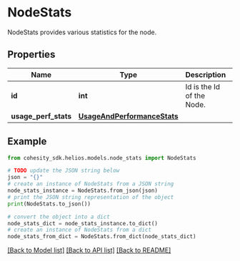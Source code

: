 # NodeStats

NodeStats provides various statistics for the node.

## Properties

Name | Type | Description | Notes
------------ | ------------- | ------------- | -------------
**id** | **int** | Id is the Id of the Node. | [optional] 
**usage_perf_stats** | [**UsageAndPerformanceStats**](UsageAndPerformanceStats.md) |  | [optional] 

## Example

```python
from cohesity_sdk.helios.models.node_stats import NodeStats

# TODO update the JSON string below
json = "{}"
# create an instance of NodeStats from a JSON string
node_stats_instance = NodeStats.from_json(json)
# print the JSON string representation of the object
print(NodeStats.to_json())

# convert the object into a dict
node_stats_dict = node_stats_instance.to_dict()
# create an instance of NodeStats from a dict
node_stats_from_dict = NodeStats.from_dict(node_stats_dict)
```
[[Back to Model list]](../README.md#documentation-for-models) [[Back to API list]](../README.md#documentation-for-api-endpoints) [[Back to README]](../README.md)


